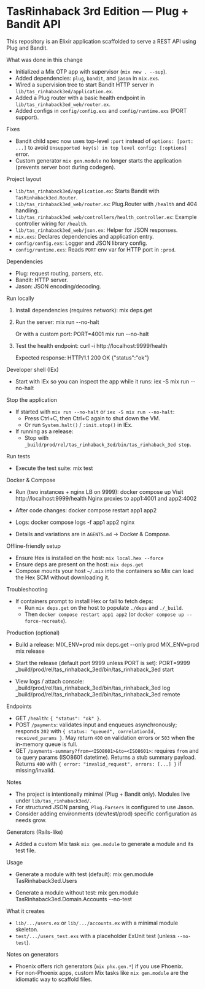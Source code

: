 TasRinhaback 3rd Edition — Plug + Bandit API
================================================

This repository is an Elixir application scaffolded to serve a REST API using Plug and Bandit.

What was done in this change
- Initialized a Mix OTP app with supervisor (`mix new . --sup`).
- Added dependencies: `plug`, `bandit`, and `jason` in `mix.exs`.
- Wired a supervision tree to start Bandit HTTP server in `lib/tas_rinhaback3ed/application.ex`.
- Added a Plug router with a basic health endpoint in `lib/tas_rinhaback3ed_web/router.ex`.
- Added configs in `config/config.exs` and `config/runtime.exs` (PORT support).

Fixes
- Bandit child spec now uses top-level `:port` instead of `options: [port: ...]` to avoid `Unsupported key(s) in top level config: [:options]` error.
- Custom generator `mix gen.module` no longer starts the application (prevents server boot during codegen).

Project layout
- `lib/tas_rinhaback3ed/application.ex`: Starts Bandit with `TasRinhaback3ed.Router`.
- `lib/tas_rinhaback3ed_web/router.ex`: Plug.Router with `/health` and 404 handling.
- `lib/tas_rinhaback3ed_web/controllers/health_controller.ex`: Example controller wiring for `/health`.
- `lib/tas_rinhaback3ed_web/json.ex`: Helper for JSON responses.
- `mix.exs`: Declares dependencies and application entry.
- `config/config.exs`: Logger and JSON library config.
- `config/runtime.exs`: Reads `PORT` env var for HTTP port in `:prod`.

Dependencies
- Plug: request routing, parsers, etc.
- Bandit: HTTP server.
- Jason: JSON encoding/decoding.

Run locally
1) Install dependencies (requires network):
   mix deps.get

2) Run the server:
   mix run --no-halt

   Or with a custom port:
   PORT=4001 mix run --no-halt

3) Test the health endpoint:
   curl -i http://localhost:9999/health

   Expected response:
   HTTP/1.1 200 OK
   {"status":"ok"}

Developer shell (IEx)
- Start with IEx so you can inspect the app while it runs:
  iex -S mix run --no-halt

Stop the application
- If started with `mix run --no-halt` or `iex -S mix run --no-halt`:
  - Press Ctrl+C, then Ctrl+C again to shut down the VM.
  - Or run `System.halt()` / `:init.stop()` in IEx.
- If running as a release:
  - Stop with `_build/prod/rel/tas_rinhaback_3ed/bin/tas_rinhaback_3ed stop`.

Run tests
- Execute the test suite:
  mix test

Docker & Compose
- Run (two instances + nginx LB on 9999):
  docker compose up
  Visit http://localhost:9999/health
  Nginx proxies to app1:4001 and app2:4002

- After code changes:
  docker compose restart app1 app2

- Logs:
  docker compose logs -f app1 app2 nginx

- Details and variations are in `AGENTS.md` → Docker & Compose.

Offline-friendly setup
- Ensure Hex is installed on the host: `mix local.hex --force`
- Ensure deps are present on the host: `mix deps.get`
- Compose mounts your host `~/.mix` into the containers so Mix can load the Hex SCM without downloading it.

Troubleshooting
- If containers prompt to install Hex or fail to fetch deps:
  - Run `mix deps.get` on the host to populate `./deps` and `./_build`.
  - Then `docker compose restart app1 app2` (or `docker compose up --force-recreate`).

Production (optional)
- Build a release:
  MIX_ENV=prod mix deps.get --only prod
  MIX_ENV=prod mix release

- Start the release (default port 9999 unless PORT is set):
  PORT=9999 _build/prod/rel/tas_rinhaback_3ed/bin/tas_rinhaback_3ed start

- View logs / attach console:
  _build/prod/rel/tas_rinhaback_3ed/bin/tas_rinhaback_3ed log
  _build/prod/rel/tas_rinhaback_3ed/bin/tas_rinhaback_3ed remote

Endpoints
- GET `/health`: `{ "status": "ok" }`.
- POST `/payments`: validates input and enqueues asynchronously; responds `202` with `{ status: "queued", correlationId, received_params }`. May return `400` on validation errors or `503` when the in-memory queue is full.
- GET `/payments-summary?from=<ISO8601>&to=<ISO8601>`: requires `from` and `to` query params (ISO8601 datetime). Returns a stub summary payload. Returns `400` with `{ error: "invalid_request", errors: [...] }` if missing/invalid.

Notes
- The project is intentionally minimal (Plug + Bandit only). Modules live under `lib/tas_rinhaback3ed/`.
- For structured JSON parsing, `Plug.Parsers` is configured to use Jason.
- Consider adding environments (dev/test/prod) specific configuration as needs grow.

Generators (Rails-like)
- Added a custom Mix task `mix gen.module` to generate a module and its test file.

Usage
- Generate a module with test (default):
  mix gen.module TasRinhaback3ed.Users

- Generate a module without test:
  mix gen.module TasRinhaback3ed.Domain.Accounts --no-test

What it creates
- `lib/.../users.ex` or `lib/.../accounts.ex` with a minimal module skeleton.
- `test/.../users_test.exs` with a placeholder ExUnit test (unless `--no-test`).

Notes on generators
- Phoenix offers rich generators (`mix phx.gen.*`) if you use Phoenix.
- For non-Phoenix apps, custom Mix tasks like `mix gen.module` are the idiomatic way to scaffold files.
